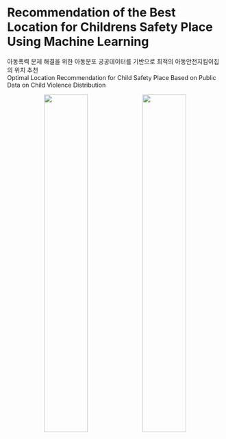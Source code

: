 # Recommendation of the Best Location for Childrens Safety Place Using Machine Learning

아동폭력 문제 해결을 위한 아동분포 공공데이터를 기반으로 최적의 아동안전지킴이집의 위치 추천 <br/>
Optimal Location Recommendation for Child Safety Place Based on Public Data on Child Violence Distribution


<p align="center">
  <img src="https://github.com/user-attachments/assets/ae4202cf-41e4-4a2b-8492-f8bc3d9397a9" alt="" width="45%" />
  <img src="https://github.com/user-attachments/assets/572df718-ebb2-4c41-90c3-4980cfcdab0d" alt="" width="45%" />
</p>
